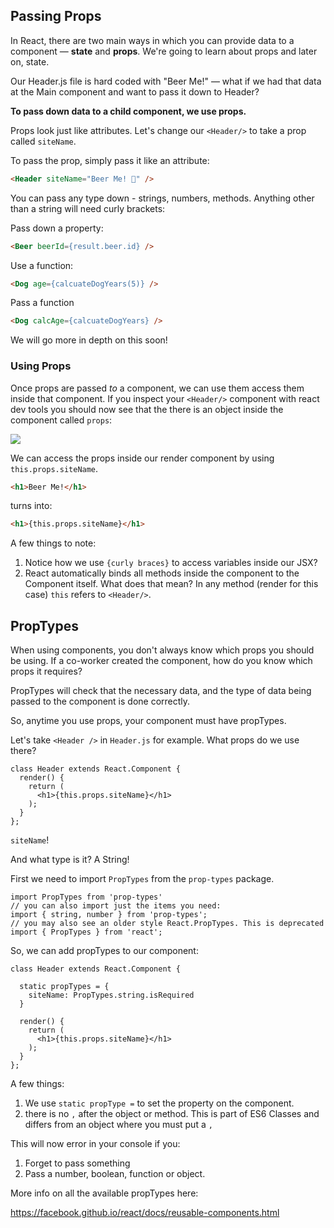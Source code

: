 ## Passing Props

In React, there are two main ways in which you can provide data to a component — **state** and **props**. We're going to learn about props and later on, state.

Our Header.js file is hard coded with "Beer Me!" — what if we had that data at the Main component and want to pass it down to Header?

**To pass down data to a child component, we use props.**

Props look just like attributes. Let's change our `<Header/>` to take a prop called `siteName`.

To pass the prop, simply pass it like an attribute:

```html
<Header siteName="Beer Me! 🍻" />
```

You can pass any type down - strings, numbers, methods. Anything other than a string will need curly brackets:

Pass down a property:

```html
<Beer beerId={result.beer.id} />
```

Use a function:

```html
<Dog age={calcuateDogYears(5)} />
```

Pass a function

```html
<Dog calcAge={calcuateDogYears} />
```

We will go more in depth on this soon!

### Using Props

Once props are passed _to_ a component, we can use them access them inside that component. If you inspect your `<Header/>` component with react dev tools you should now see that the there is an object inside the component called `props`:

![](http://wes.io/fcPQ/content)

We can access the props inside our render component by using `this.props.siteName`.

```html
<h1>Beer Me!</h1>
```

turns into:

```html
<h1>{this.props.siteName}</h1>
```

A few things to note:

1. Notice how we use `{curly braces}` to access variables inside our JSX?
2. React automatically binds all methods inside the component to the Component itself. What does that mean? In any method (render for this case) `this` refers to `<Header/>`.


## PropTypes

When using components, you don't always know which props you should be using. If a co-worker created the component, how do you know which props it requires? 

PropTypes will check that the necessary data, and the type of data being passed to the component is done correctly. 

So, anytime you use props, your component must have propTypes. 

Let's take `<Header />` in `Header.js` for example. What props do we use there?

```
class Header extends React.Component {
  render() {
    return (
      <h1>{this.props.siteName}</h1>
    );
  }
};
```

`siteName`!

And what type is it? A String!

First we need to import `PropTypes` from the `prop-types` package. 

```
import PropTypes from 'prop-types'
// you can also import just the items you need:
import { string, number } from 'prop-types';
// you may also see an older style React.PropTypes. This is deprecated
import { PropTypes } from 'react';
```


So, we can add propTypes to our component:

```
class Header extends React.Component {
  
  static propTypes = {
    siteName: PropTypes.string.isRequired
  }

  render() {
    return (
      <h1>{this.props.siteName}</h1>
    );
  }
};
```

A few things:
1. We use `static propType =` to set the property on the component. 
2. there is no `,` after the object or method. This is part of ES6 Classes and differs from an object where you must put a `,`
 
This will now error in your console if you:

1) Forget to pass something
2) Pass a number, boolean, function or object. 

More info on all the available propTypes here: 

<https://facebook.github.io/react/docs/reusable-components.html>

